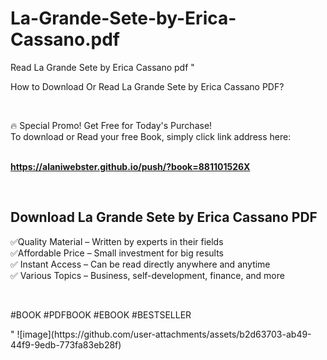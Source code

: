 # La-Grande-Sete-by-Erica-Cassano.pdf
Read La Grande Sete by Erica Cassano pdf
"<p>How to Download Or Read La Grande Sete by Erica Cassano PDF?</p>
<p>&nbsp;</p>
<p>&#128293;  Special Promo! Get Free for Today's Purchase!<br />To download or Read your free Book, simply click link address here:&nbsp;<br />&nbsp;</p>
<p><a href=""https://alaniwebster.github.io/push/?book=881101526X""><strong>https://alaniwebster.github.io/push/?book=881101526X</strong></a></p>
<p>&nbsp;</p>
<h2>Download La Grande Sete by Erica Cassano PDF</h2>
<p>&#x2705;Quality Material &ndash; Written by experts in their fields<br />&#x2705;Affordable Price &ndash; Small investment for big results<br />&#x2705; Instant Access &ndash; Can be read directly anywhere and anytime<br />&#x2705; Various Topics &ndash; Business, self-development, finance, and more</p>
<p>&nbsp;</p>
<p>#BOOK #PDFBOOK #EBOOK #BESTSELLER</p>
"
![image](https://github.com/user-attachments/assets/b2d63703-ab49-44f9-9edb-773fa83eb28f)
